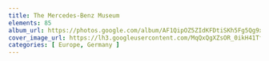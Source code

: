 ```yaml
---
title: The Mercedes-Benz Museum
elements: 85
album_url: https://photos.google.com/album/AF1QipOZ5ZIdKFDtiSKh5Fg5Qg9xsNcpxr1nQjX0Nex8
cover_image_url: https://lh3.googleusercontent.com/MqQxQgXZsOR_0ikH41TfRgzdyN1dhzvAzRIvOKVRfqLke_MdKjMwXajCzrqLMwguf3Dz5S8QsPqoTE-44-YN1c9JG66l0efL1Sh5JJE0QS2nb6sEpIBd9xene1mEvPjXb1i4gfP0Ou9x8hNdMI9o8zY3GtORvm1fIdzAUuY6EvQG8VcYbaCGbdbmdlzoRPu3cqP4itVUBUy0ErvlNUh4yLPojcaVYd3K0_LwOq0naD8vgWrqHVv1w94o-il1IPHXXwcPD753inlRRK799GImWyQUvnKQcHMdaa8DwipbXuYsD44DMD1FYTWd-VQEabycnKicfO1ecFJNj0vsUOEIVkfExXx51pvkOJAErzrjtG_uXG13vDRHzjiVL7mWqNG2F93HJ6FL85VF0ys1hk-v15iqfwt0CthQTAEI6oKkk0JMeUKaVmkCUFrO_uHrL0LHy4osUkPP_DbwS7M47WdtljqBt9nqsO6uiH_-YIrQ9PBxv7MHH6a_pUIKatirUPQAM1N3F4kIZB89sU13T0b1hQjzBdssO6RGCKTO4gvCUGNaXn6eKET_U1FSmDMLBFIDGscmjOA9BFzceTECjDNiEAaUxgQ_TICdKGxoNxE327WS6pVrOUaAQtiVc2DpogrvCtN8wU_iiBpILLISkohoTbvPgw=s195-p-k-no
categories: [ Europe, Germany ]
---
```

